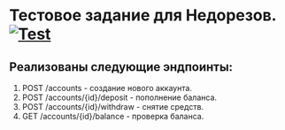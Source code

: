 # Тестовое задание для Недорезов. [![Test](https://github.com/lirprocs/test_nedorezov/actions/workflows/test.yaml/badge.svg)](https://github.com/lirprocs/test_nedorezov/actions/workflows/test.yaml)
## Реализованы следующие эндпоинты:
1. POST /accounts - создание нового аккаунта.
2. POST /accounts/{id}/deposit - пополнение баланса.
3. POST /accounts/{id}/withdraw - снятие средств.
4. GET  /accounts/{id}/balance - проверка баланса.

